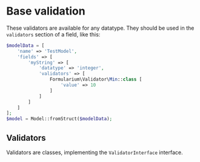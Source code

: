 # Base validation

These validators are available for any datatype. They should be used in the `validators` section of a field, like this:

```php
$modelData = [
    'name' => 'TestModel',
    'fields' => [
        'myString' => [
            'datatype' => 'integer',
            'validators' => [
                Formularium\Validator\Min::class [
                    'value' => 10
                ]
            ]
        ]
    ]
];
$model = Model::fromStruct($modelData);
```

## Validators

Validators are classes, implementing the `ValidatorInterface` interface.
